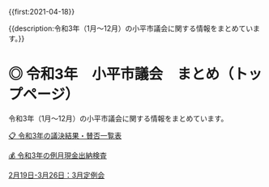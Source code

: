{{first:2021-04-18}}

{{description:令和3年（1月～12月）の小平市議会に関する情報をまとめています。}}

# ◎ 令和3年　小平市議会　まとめ（トップページ）

令和3年（1月～12月）の小平市議会に関する情報をまとめています。

[📋 令和3年の議決結果・賛否一覧表](./kekka-ichiran.md)

[💰 令和3年の例月現金出納検査](./reigetu.md)

[2月19日-3月26日：3月定例会](./20210219_teireikai/index.md)